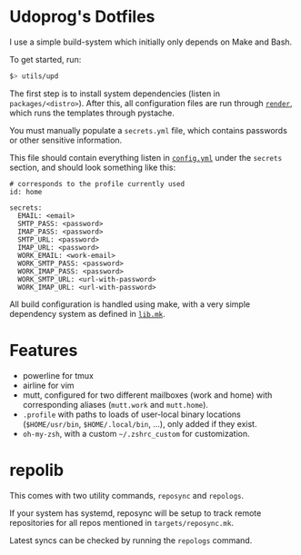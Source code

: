 # Udoprog's Dotfiles

I use a simple build-system which initially only depends on Make and Bash.

To get started, run:

```bash
$> utils/upd
```

The first step is to install system dependencies (listen in `packages/<distro>`).
After this, all configuration files are run through [`render`](/bin/render), which runs the
templates through pystache.

You must manually populate a `secrets.yml` file, which contains passwords or other sensitive
information.

This file should contain everything listen in [`config.yml`](/config.yml) under the `secrets`
section, and should look something like this:

```
# corresponds to the profile currently used
id: home

secrets:
  EMAIL: <email>
  SMTP_PASS: <password>
  IMAP_PASS: <password>
  SMTP_URL: <password>
  IMAP_URL: <password>
  WORK_EMAIL: <work-email>
  WORK_SMTP_PASS: <password>
  WORK_IMAP_PASS: <password>
  WORK_SMTP_URL: <url-with-password>
  WORK_IMAP_URL: <url-with-password>
```

All build configuration is handled using make, with a very simple dependency system as defined in
[`lib.mk`](/lib.mk).

# Features

* powerline for tmux
* airline for vim
* mutt, configured for two different mailboxes (work and home) with corresponding aliases
  (`mutt.work` and `mutt.home`).
* `.profile` with paths to loads of user-local binary locations (`$HOME/usr/bin`,
  `$HOME/.local/bin`, ...), only added if they exist.
* `oh-my-zsh`, with a custom `~/.zshrc_custom` for customization.

# repolib

This comes with two utility commands, `reposync` and `repologs`.

If your system has systemd, reposync will be setup to track remote repositories for all repos
mentioned in `targets/reposync.mk`.

Latest syncs can be checked by running the `repologs` command.
